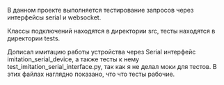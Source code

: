 В данном проекте выполняется тестирование запросов через интерфейсы serial и websocket.

Классы подключений находятся в директории src, тесты находятся в директории tests.

Дописал имитацию работы устройства через Serial интерфейс imitation_serial_device, а также тесты к нему test_imitation_serial_interface.py, так как я не делал моки для тестов. В этих файлах наглядно показано, что что тесты рабочие.

